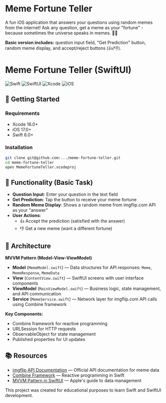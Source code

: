 # Meme Fortune Teller

A fun iOS application that answers your questions using random memes from the internet! Ask any question, get a meme as your "fortune" - because sometimes the universe speaks in memes. 🔮✨

**Basic version includes:** question input field, "Get Prediction" button, random meme display, and accept/reject buttons (👍/👎).

# Meme Fortune Teller (SwiftUI)

![Swift](https://img.shields.io/badge/Swift-6.0-orange.svg)
![SwiftUI](https://img.shields.io/badge/SwiftUI-iOS%2018-blue.svg)
![Xcode](https://img.shields.io/badge/Xcode-16.0-blue.svg)
![iOS](https://img.shields.io/badge/iOS-17.0%2B-green.svg)

## 🚀 Getting Started

### Requirements
- Xcode 16.0+
- iOS 17.0+
- Swift 6.0+

### Installation
```bash
git clone git@github.com:.../meme-fortune-teller.git
cd meme-fortune-teller
open MemeFortuneTeller.xcodeproj
```

## 🧩 Functionality (Basic Task)

- **Question Input**: Enter your question in the text field
- **Get Prediction**: Tap the button to receive your meme fortune
- **Random Meme Display**: Shows a random meme from imgflip.com API as your "answer"
- **User Actions**: 
  - 👍 Accept the prediction (satisfied with the answer)
  - 👎 Get a new meme (want a different fortune)

## 📱 Architecture

**MVVM Pattern (Model-View-ViewModel)**

- **Model** (`MemeModel.swift`) — Data structures for API responses: `Meme`, `MemeResponse`, `MemeData`
- **View** (`ContentView.swift`) — SwiftUI screens with user interface components
- **ViewModel** (`MainViewModel.swift`) — Business logic, state management, and API communication
- **Service** (`MemeService.swift`) — Network layer for imgflip.com API calls using Combine framework

**Key Components:**
- Combine framework for reactive programming
- URLSession for HTTP requests
- ObservableObject for state management
- Published properties for UI updates

## 📚 Resources

- [imgflip API Documentation](https://imgflip.com/api) — Official API documentation for meme data
- [Combine Framework](https://developer.apple.com/documentation/combine) — Reactive programming in Swift
- [MVVM Pattern in SwiftUI](https://developer.apple.com/documentation/swiftui/managing-model-data-in-your-app) — Apple's guide to data management

This project was created for educational purposes to learn Swift and SwiftUI development.
